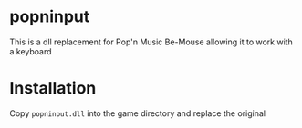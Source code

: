 # popninput
This is a dll replacement for Pop'n Music Be-Mouse allowing it to work with a keyboard

# Installation
Copy `popninput.dll` into the game directory and replace the original
